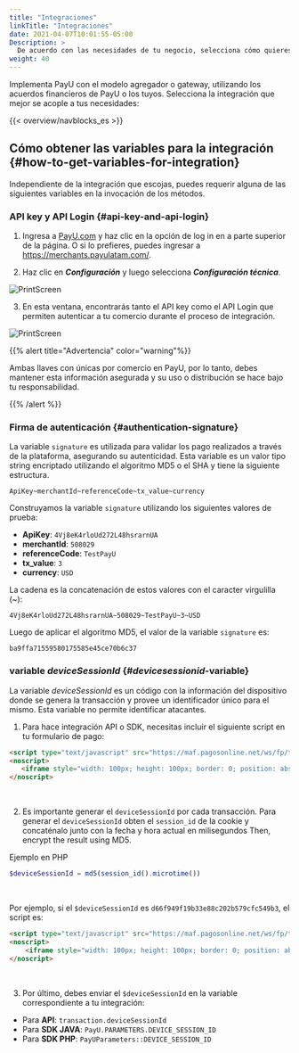 ```yaml
---
title: "Integraciones"
linkTitle: "Integraciones"
date: 2021-04-07T10:01:55-05:00
Description: >
  De acuerdo con las necesidades de tu negocio, selecciona cómo quieres integrar tu tienda con los servicios y herramientas de PayU.
weight: 40
---
```


Implementa PayU con el modelo agregador o gateway, utilizando los acuerdos financieros de PayU o los tuyos. Selecciona la integración que mejor se acople a tus necesidades:

{{< overview/navblocks_es >}}

## Cómo obtener las variables para la integración {#how-to-get-variables-for-integration}
Independiente de la integración que escojas, puedes requerir alguna de las siguientes variables en la invocación de los métodos.

### API key y API Login {#api-key-and-api-login}
1. Ingresa a [PayU.com](payu.com) y haz clic en la opción de log in en a parte superior de la página. O si lo prefieres, puedes ingresar a https://merchants.payulatam.com/.

2. Haz clic en _**Configuración**_ y luego selecciona _**Configuración técnica**_.

![PrintScreen](/assets/IntegrationVariables_01_es.png)

3. En esta ventana, encontrarás tanto el API key como el API Login que permiten autenticar a tu comercio durante el proceso de integración.

![PrintScreen](/assets/IntegrationVariables_02_es.png)

{{% alert title="Advertencia" color="warning"%}}

Ambas llaves con únicas por comercio en PayU, por lo tanto, debes mantener esta información asegurada y su uso o distribución se hace bajo tu responsabilidad. 

{{% /alert %}}  

### Firma de autenticación {#authentication-signature}
La variable `signature` es utilizada para validar los pago realizados a través de la plataforma, asegurando su autenticidad. Esta variable es un valor tipo string encriptado utilizando el algoritmo MD5 o el SHA y tiene la siguiente estructura.

```
ApiKey~merchantId~referenceCode~tx_value~currency
```

Construyamos la variable `signature` utilizando los siguientes valores de prueba:

* **ApiKey**: `4Vj8eK4rloUd272L48hsrarnUA`
* **merchantId**: `508029`
* **referenceCode**: `TestPayU`
* **tx_value**: `3`
* **currency**: `USD`

La cadena es la concatenación de estos valores con el caracter virgulilla (~):

```
4Vj8eK4rloUd272L48hsrarnUA~508029~TestPayU~3~USD
```

Luego de aplicar el algoritmo MD5, el valor de la variable `signature` es:

```
ba9ffa71559580175585e45ce70b6c37
```

### variable _deviceSessionId_ {#_devicesessionid_-variable}
La variable _deviceSessionId_ es un código con la información del dispositivo donde se genera la transacción y provee un identificador único para el mismo. Esta variable no permite identificar atacantes.

1. Para hace integración API o SDK, necesitas incluir el siguiente script en tu formulario de pago:

```` HTML
<script type="text/javascript" src="https://maf.pagosonline.net/ws/fp/tags.js?id=${deviceSessionId}80200"></script>
<noscript>
   <iframe style="width: 100px; height: 100px; border: 0; position: absolute; top: -5000px;" src="https://maf.pagosonline.net/ws/fp/tags.js?id=${deviceSessionId}80200"></iframe>
</noscript>
````
<br>

2. Es importante generar el `deviceSessionId` por cada transacción. Para generar el `deviceSessionId` obten el `session_id` de la cookie y concaténalo junto con la fecha y hora actual en milisegundos Then, encrypt the result using MD5.

Ejemplo en PHP

```` PHP
$deviceSessionId = md5(session_id().microtime())
````
<br>

Por ejemplo, si el `$deviceSessionId` es `d66f949f19b33e88c202b579cfc549b3`, el script es:

```` HTML
<script type="text/javascript" src="https://maf.pagosonline.net/ws/fp/tags.js?id=d66f949f19b33e88c202b579cfc549b380200"></script>
<noscript>
	<iframe style="width: 100px; height: 100px; border: 0; position: absolute; top: -5000px;" src="https://maf.pagosonline.net/ws/fp/tags.js?id=d66f949f19b33e88c202b579cfc549b380200"></iframe>
</noscript>
````
<br>

3. Por último, debes enviar el `$deviceSessionId` en la variable correspondiente a tu integración:

* Para **API**: `transaction.deviceSessionId`
* Para **SDK JAVA**: `PayU.PARAMETERS.DEVICE_SESSION_ID`
* Para **SDK PHP**: `PayUParameters::DEVICE_SESSION_ID`